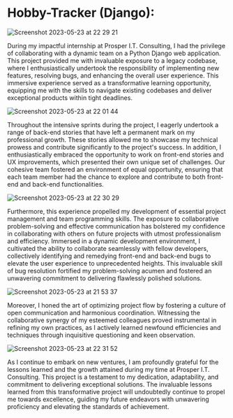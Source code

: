 # Hobby-Tracker (Django):


![Screenshot 2023-05-23 at 22 29 21](https://github.com/garretthanberg/Hobby-Tracker/assets/115447682/505f2f1e-e025-42b0-a5c8-509f04ec2a9e)


During my impactful internship at Prosper I.T. Consulting, I had the privilege of collaborating with a dynamic team on a Python Django web application. This project provided me with invaluable exposure to a legacy codebase, where I enthusiastically undertook the responsibility of implementing new features, resolving bugs, and enhancing the overall user experience. This immersive experience served as a transformative learning opportunity, equipping me with the skills to navigate existing codebases and deliver exceptional products within tight deadlines.


![Screenshot 2023-05-23 at 22 01 44](https://github.com/garretthanberg/Hobby-Tracker/assets/115447682/533f15ae-afd5-4fb0-9e32-b0df249f1a27)


Throughout the intensive sprints during the project, I eagerly undertook a range of back-end stories that have left a permanent mark on my professional growth. These stories allowed me to showcase my technical prowess and contribute significantly to the project's success. In addition, I enthusiastically embraced the opportunity to work on front-end stories and UX improvements, which presented their own unique set of challenges. Our cohesive team fostered an environment of equal opportunity, ensuring that each team member had the chance to explore and contribute to both front-end and back-end functionalities.


![Screenshot 2023-05-23 at 22 30 29](https://github.com/garretthanberg/Hobby-Tracker/assets/115447682/38778b79-4a71-4eb3-9af5-f10812c01748)


Furthermore, this experience propelled my development of essential project management and team programming skills. The exposure to collaborative problem-solving and effective communication has bolstered my confidence in collaborating with others on future projects with utmost professionalism and efficiency. Immersed in a dynamic development environment, I cultivated the ability to collaborate seamlessly with fellow developers, collectively identifying and remedying front-end and back-end bugs to elevate the user experience to unprecedented heights. This invaluable skill of bug resolution fortified my problem-solving acumen and fostered an unwavering commitment to delivering flawlessly polished solutions.


![Screenshot 2023-05-23 at 21 53 37](https://github.com/garretthanberg/Hobby-Tracker/assets/115447682/6b0ca91f-9d17-46a9-8744-083f5e1cc30e)


Moreover, I honed the art of optimizing project flow by fostering a culture of open communication and harmonious coordination. Witnessing the collaborative synergy of my esteemed colleagues proved instrumental in refining my own practices, as I actively learned newfound efficiencies and techniques through inquisitive questioning and keen observation. 


![Screenshot 2023-05-23 at 22 31 52](https://github.com/garretthanberg/Hobby-Tracker/assets/115447682/69692bb8-fb90-498d-be8d-c667b3ec09c0)


As I continue to embark on new ventures, I am profoundly grateful for the lessons learned and the growth attained during my time at Prosper I.T. Consulting. This project is a testament to my dedication, adaptability, and commitment to delivering exceptional solutions. The invaluable lessons learned from this transformative project will undoubtedly continue to propel me towards excellence, guiding my future endeavors with unwavering proficiency and elevating the standards of achievement.
